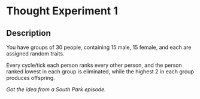 # Thought Experiment 1

## Description
You have groups of 30 people, containing 15 male, 15 female, and each are assigned random traits.

Every cycle/tick each person ranks every other person, and the person ranked lowest in each group is eliminated, while the highest 2 in each group produces offspring.

*Got the idea from a South Park episode.*
